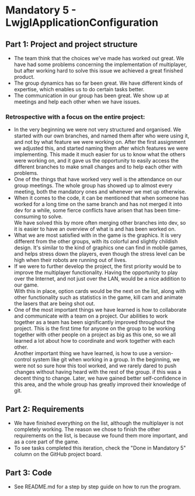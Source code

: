 # Mandatory 5 - LwjglApplicationConfiguration

## Part 1: Project and project structure
   - The team think that the choices we've made has worked out great. 
   We have had some problems concerning the implementation of multiplayer, 
   but after working hard to solve this issue we achieved a great finished product.
   - The group dynamics has so far been great. We have different kinds of expertise, 
   which enables us to do certain tasks better.
   - The communication in our group has been great. 
   We show up at meetings and help each other when we have issues. 
### Retrospective with a focus on the entire project:
   - In the very beginning we were not very structured and organised. 
   We started with our own branches, and named them after who
   were using it, and not by what feature we were working on. 
   After the first assignment we adjusted this, and started naming them after which features we
   were implementing. This made it much easier for us to know what the others were working on, 
   and it gave us the opportunity to easily access
   the different branches to make small changes and to help each other with problems.
   - One of the things that have worked very well is the attendance on our group meetings. 
   The whole group has showed up to almost every meeting, 
   both the mandatory ones and whenever we met up otherwise.
   - When it comes to the code, it can be mentioned that when someone has worked for 
   a long time on the same branch and has not merged it into dev for a while, 
   some fierce conflicts have arisen that has been time-consuming to solve. <br/>
   We have solved this by more often merging other branches into dev, 
   so it is easier to have an overview of what is and has been worked on.
   - What we are most satisfied with in the game is the graphics. 
   It is very different from the other groups, with its colorful and slightly childish design. 
   It's similar to the kind of graphics one can find in mobile games, 
   and helps stress down the players, even though the stress level can be high 
   when their robots are running out of lives.
   - If we were to further develop the project, the first priority would be to improve 
   the multiplayer functionality. Having the opportunity to play over the Internet, 
   and not just over the LAN, would be a nice addition to our game. <br/>
   With this in place, option cards would be the next on the list, 
   along with other functionality such as statistics in the game, 
   kill cam and animate the lasers that are being shot out.
   - One of the most important things we have learned is how to collaborate 
   and communicate with a team on a project. Our abilities to work together as a team has been
   significantly improved throughout the project. This is the first time for anyone 
   on the group to be working together with other people on a project as big as this one, 
   so we all learned a lot about how to coordinate and work together with each other. <br/>
   Another important thing we have learned, is how to use a version-control system 
   like git when working in a group. In the beginning, we were not so sure how this tool worked, 
   and we rarely dared to push changes without having heard with the rest of the group.
   if this was a decent thing to change. Later, we have gained better self-confidence in this area, 
   and the whole group has greatly improved their knowledge of git. 


## Part 2: Requirements
   - We have finished everything on the list, although the multiplayer is not completely working.
The reason we chose to finish the other requirements on the list, is because we found them more important, and as a core part of the game.
   - To see tasks completed this iteration, check the "Done in Mandatory 5" column on the GitHub project board.


    
## Part 3: Code
   - See README.md for a step by step guide on how to run the program.